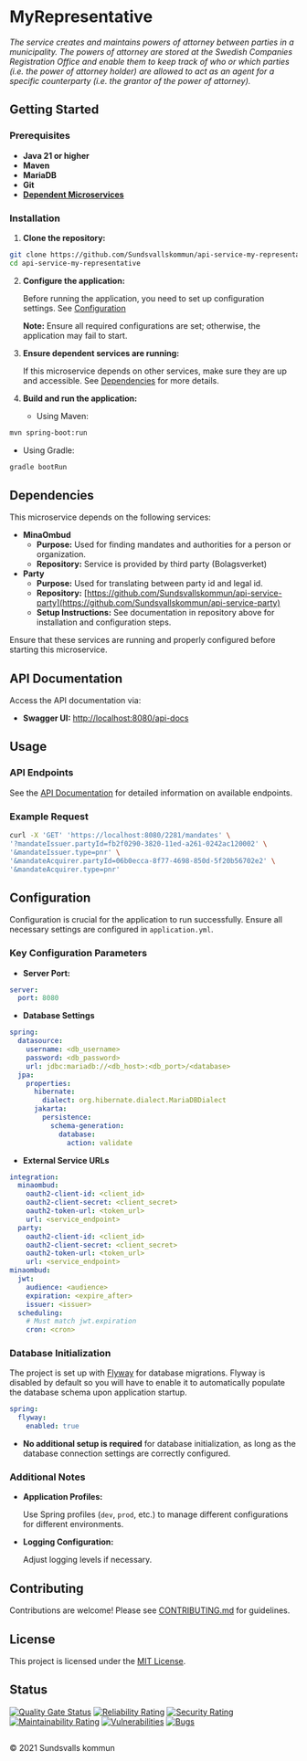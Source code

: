 # MyRepresentative

_The service creates and maintains powers of attorney between parties in a municipality. The powers of attorney are stored at the Swedish Companies Registration Office and enable them to keep track of who or which parties (i.e. the power of attorney holder) are allowed to act as an agent for a specific counterparty (i.e. the grantor of the power of attorney)._

## Getting Started

### Prerequisites

- **Java 21 or higher**
- **Maven**
- **MariaDB**
- **Git**
- **[Dependent Microservices](#dependencies)**

### Installation

1. **Clone the repository:**

```bash
git clone https://github.com/Sundsvallskommun/api-service-my-representative.git
cd api-service-my-representative
```

2. **Configure the application:**

   Before running the application, you need to set up configuration settings.
   See [Configuration](#configuration)

   **Note:** Ensure all required configurations are set; otherwise, the application may fail to start.

3. **Ensure dependent services are running:**

   If this microservice depends on other services, make sure they are up and accessible. See [Dependencies](#dependencies) for more details.

4. **Build and run the application:**

   - Using Maven:

```bash
mvn spring-boot:run
```

- Using Gradle:

```bash
gradle bootRun
```

## Dependencies

This microservice depends on the following services:

- **MinaOmbud**
  - **Purpose:** Used for finding mandates and authorities for a person or organization.
  - **Repository:** Service is provided by third party (Bolagsverket)
- **Party**
  - **Purpose:** Used for translating between party id and legal id.
  - **Repository:** [https://github.com/Sundsvallskommun/api-service-party](https://github.com/Sundsvallskommun/api-service-party)
  - **Setup Instructions:** See documentation in repository above for installation and configuration steps.

Ensure that these services are running and properly configured before starting this microservice.

## API Documentation

Access the API documentation via:

- **Swagger UI:** [http://localhost:8080/api-docs](http://localhost:8080/api-docs)

## Usage

### API Endpoints

See the [API Documentation](#api-documentation) for detailed information on available endpoints.

### Example Request

```bash
curl -X 'GET' 'https://localhost:8080/2281/mandates' \
'?mandateIssuer.partyId=fb2f0290-3820-11ed-a261-0242ac120002' \
'&mandateIssuer.type=pnr' \
'&mandateAcquirer.partyId=06b0ecca-8f77-4698-850d-5f20b56702e2' \
'&mandateAcquirer.type=pnr'
```

## Configuration

Configuration is crucial for the application to run successfully. Ensure all necessary settings are configured in `application.yml`.

### Key Configuration Parameters

- **Server Port:**

```yaml
server:
  port: 8080
```

- **Database Settings**

```yaml
spring:
  datasource:
    username: <db_username>
    password: <db_password>
    url: jdbc:mariadb://<db_host>:<db_port>/<database>
  jpa:
    properties:
      hibernate:
        dialect: org.hibernate.dialect.MariaDBDialect
      jakarta:
        persistence:
          schema-generation:
            database:
              action: validate
```

- **External Service URLs**

```yaml
integration:
  minaombud:
    oauth2-client-id: <client_id>
    oauth2-client-secret: <client_secret>
    oauth2-token-url: <token_url>
    url: <service_endpoint>
  party:
    oauth2-client-id: <client_id>
    oauth2-client-secret: <client_secret>
    oauth2-token-url: <token_url>
    url: <service_endpoint>
minaombud:
  jwt:
    audience: <audience>
    expiration: <expire_after>
    issuer: <issuer>
  scheduling:
    # Must match jwt.expiration
    cron: <cron>
```

### Database Initialization

The project is set up with [Flyway](https://github.com/flyway/flyway) for database migrations. Flyway is disabled by default so you will have to enable it to automatically populate the database schema upon application startup.

```yaml
spring:
  flyway:
    enabled: true
```

- **No additional setup is required** for database initialization, as long as the database connection settings are correctly configured.

### Additional Notes

- **Application Profiles:**

  Use Spring profiles (`dev`, `prod`, etc.) to manage different configurations for different environments.

- **Logging Configuration:**

  Adjust logging levels if necessary.

## Contributing

Contributions are welcome! Please see [CONTRIBUTING.md](https://github.com/Sundsvallskommun/.github/blob/main/.github/CONTRIBUTING.md) for guidelines.

## License

This project is licensed under the [MIT License](LICENSE).

## Status

[![Quality Gate Status](https://sonarcloud.io/api/project_badges/measure?project=Sundsvallskommun_api-service-my-representative&metric=alert_status)](https://sonarcloud.io/summary/overall?id=Sundsvallskommun_api-service-my-representative)
[![Reliability Rating](https://sonarcloud.io/api/project_badges/measure?project=Sundsvallskommun_api-service-my-representative&metric=reliability_rating)](https://sonarcloud.io/summary/overall?id=Sundsvallskommun_api-service-my-representative)
[![Security Rating](https://sonarcloud.io/api/project_badges/measure?project=Sundsvallskommun_api-service-my-representative&metric=security_rating)](https://sonarcloud.io/summary/overall?id=Sundsvallskommun_api-service-my-representative)
[![Maintainability Rating](https://sonarcloud.io/api/project_badges/measure?project=Sundsvallskommun_api-service-my-representative&metric=sqale_rating)](https://sonarcloud.io/summary/overall?id=Sundsvallskommun_api-service-my-representative)
[![Vulnerabilities](https://sonarcloud.io/api/project_badges/measure?project=Sundsvallskommun_api-service-my-representative&metric=vulnerabilities)](https://sonarcloud.io/summary/overall?id=Sundsvallskommun_api-service-my-representative)
[![Bugs](https://sonarcloud.io/api/project_badges/measure?project=Sundsvallskommun_api-service-my-representative&metric=bugs)](https://sonarcloud.io/summary/overall?id=Sundsvallskommun_api-service-my-representative)

## 

&copy; 2021 Sundsvalls kommun
